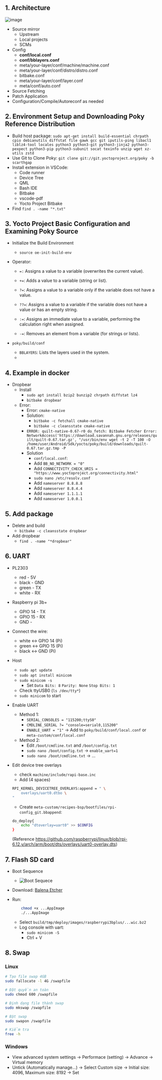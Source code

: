 ## 1. Architecture
![image](./img/architecture.png)
- Source mirror
    - Upstream
    - Local projects
    - SCMs
- Config 
    - **conf/local.conf**
    - **conf/bblayers.conf**
    - meta/your-layer/conf/machine/machine.conf
    - meta/your-layer/conf/distro/distro.conf
    - bitbake.conf
    - meta/your-layer/conf/layer.conf
    - meta/conf/auto.conf
- Source Fetching
- Patch Application
- Configuration/Compile/Autoreconf as needed
## 2. Environment Setup and Downloading Poky Reference Distribution
- Build host package: `sudo apt-get install build-essential chrpath cpio debianutils diffstat file gawk gcc git iputils-ping libacl1 liblz4-tool locales python3 python3-git python3-jinja2 python3-pexpect python3-pip python3-subunit socat texinfo unzip wget xz-utils zstd`
- Use Git to Clone Poky: `git clone git://git.yoctoproject.org/poky -b scarthgap`
- Install extension in VSCode:
    - Code runner
    - Device Tree
    - QML
    - Bash IDE
    - Bitbake
    - vscode-pdf
    - Yocto Project Bitbake
- Find `find . -name "*.txt"`
## 3. Yocto Project Basic Configuration and Examining Poky Source
- Initialize the Build Environment
    - `source oe-init-build-env`
- Operator:
    - `=:` Assigns a value to a variable (overwrites the current value).

    - `+=`: Adds a value to a variable (string or list).

    - `?=`: Assigns a value to a variable only if the variable does not have a value.

    - `??=`: Assigns a value to a variable if the variable does not have a value or has an empty string.

    - `:=`: Assigns an immediate value to a variable, performing the calculation right when assigned.

    - `-=`: Removes an element from a variable (for strings or lists).

- `poky/build/conf`
    - `BBLAYERS`: Lists the layers used in the system.
    - 

## 4. Example in docker
- Dropbear
    - Install
        - `sudo apt install bzip2 bunzip2 chrpath diffstat lz4`
        - `bitbake dropbear`
    - Error:
        - Error: `cmake-native`
        - Solution:
            - `bitbake -c fetchall cmake-native` 
            - `bitbake -c cleansstate cmake-native`
        - `ERROR: quilt-native-0.67-r0 do_fetch: Bitbake Fetcher Error: NetworkAccess('https://download.savannah.gnu.org/releases/quilt/quilt-0.67.tar.gz', "/usr/bin/env wget -t 2 -T 100 -O /home/user/Android/Sdk/yocto/poky/build/downloads/quilt-0.67.tar.gz.tmp -P `
        - Solution
            - `conf/local.conf`: 
            - Add `BB_NO_NETWORK = "0"`
            - Add `CONNECTIVITY_CHECK_URIS = "https://www.yoctoproject.org/connectivity.html"`
            - `sudo nano /etc/resolv.conf`
            - Add `nameserver 8.8.8.8`
            - Add `nameserver 8.8.4.4`
            - Add `nameserver 1.1.1.1`
            - Add `nameserver 1.0.0.1`

## 5. Add package
- Delete and build 
    - `bitbake -c cleansstate dropbear`
- Add dropbear
    - `find . -name "*dropbear"`




## 6. UART 
- PL2303
    - red - 5V
    - black - GND
    - green - TX
    - white - RX
- Raspberry pi 3b+
    - GPIO 14 - TX
    - GPIO 15 - RX
    - GND - 
- Connect the wire:
    - white <-> GPIO 14 (Pi)
    - green <-> GPIO 15 (Pi)
    - black <-> GND (Pi)
- Host
    - `sudo apt update`
    - `sudo apt install minicom`
    - `sudo minicom -s`
        - Set `Data Bits: 8` `Parity: None` `Stop Bits: 1`
    - Check ttyUSB0 (`ls /dev/tty*`)
    - `sudo minicom` to start

- Enable UART
    - Method 1: 
        - `SERIAL_CONSOLES = "115200;ttyS0"`
        - `CMDLINE_SERIAL ?= "console=serial0,115200"`
        - `ENABLE_UART = "1"`
        -> Add to `poky/build/conf/local.conf` or `meta-custom/conf/local.conf`
    - Method 2:
        - Edit `/boot/cmdline.txt` and `/boot/config.txt`
        - `sudo nano /boot/config.txt` -> `enable_uart=1`
        - `sudo nano /boot/cmdline.txt` -> ...
- Edit device tree overlays
    - check `machine/include/rapi-base.inc`
    - Add (4 spaces)
    ```bash
    RPI_KERNEL_DEVICETREE_OVERLAYS:append = " \
        overlays/uart0.dtbo \
    " 
    ```
    - Create `meta-custom/recipes-bsp/bootfiles/rpi-config_git.bbappend`:
    ```bash
    do_deploy{
        echo "dtoverlay=uart0" >> $CONFIG
    }
    ```
    (Reference https://github.com/raspberrypi/linux/blob/rpi-6.12.y/arch/arm/boot/dts/overlays/uart0-overlay.dts)

## 7. Flash SD card
- Boot Sequence
    - ![Boot Sequece](./img/boot_squence.png)
- Download: [Balena Etcher](https://github.com/balena-io/etcher/releases/download/v2.1.2/balenaEtcher-linux-x64-2.1.2.zip)
- Run: 
    ```bash  
        chmod +x ...AppImage
        ./...AppImage
    ```

    - Select `build/tmp/deploy/images/raspberrypi3bplus/...wic.bz2`
    - Log console with uart:
        - `sudo minicom -S`
        - Ctrl + V
## 8. Swap 
### Linux
```bash
# Tạo file swap 4GB
sudo fallocate -l 4G /swapfile

# Đặt quyền an toàn
sudo chmod 600 /swapfile

# Định dạng file thành swap
sudo mkswap /swapfile

# Bật swap
sudo swapon /swapfile

# Kiểm tra
free -h
```
### Windows
- View advanced system settings -> Performace (setting) -> Advance -> Virtual memory 
- Untick (Automatically manage...) -> Select Custom size -> Initial size: 4096, Maximum size: 8192 -> Set
